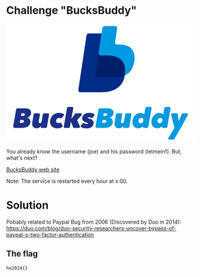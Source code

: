 # Challenge "BucksBuddy"
![Banner Image](banner.jpg)

You already know the username (joe) and his password (letmein1). But, what's next?

[BucksBuddy web site](http://ch.hackyeaster.com:2401/)

Note: The service is restarted every hour at x:00.

# Solution
Pobably related to Paypal Bug from 2006 (Discovered by Duo in 2014): https://duo.com/blog/duo-security-researchers-uncover-bypass-of-paypal-s-two-factor-authentication




## The flag
    he2024{}
